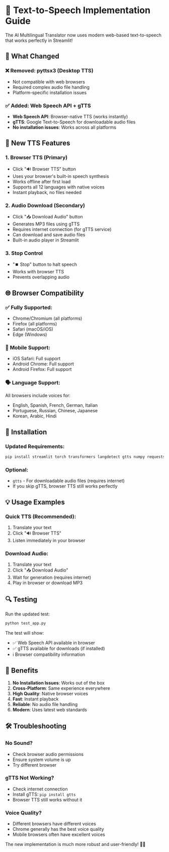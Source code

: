 # 🎵 Text-to-Speech Implementation Guide

The AI Multilingual Translator now uses modern web-based text-to-speech that works perfectly in Streamlit!

## 🔧 **What Changed**

### ❌ **Removed**: pyttsx3 (Desktop TTS)
- Not compatible with web browsers
- Required complex audio file handling
- Platform-specific installation issues

### ✅ **Added**: Web Speech API + gTTS
- **Web Speech API**: Browser-native TTS (works instantly)
- **gTTS**: Google Text-to-Speech for downloadable audio files
- **No installation issues**: Works across all platforms

## 🎯 **New TTS Features**

### 1. **Browser TTS** (Primary)
- Click "🔊 Browser TTS" button
- Uses your browser's built-in speech synthesis
- Works offline after first load
- Supports all 12 languages with native voices
- Instant playback, no files needed

### 2. **Audio Download** (Secondary)
- Click "📥 Download Audio" button
- Generates MP3 files using gTTS
- Requires internet connection (for gTTS service)
- Can download and save audio files
- Built-in audio player in Streamlit

### 3. **Stop Control**
- "⏹️ Stop" button to halt speech
- Works with browser TTS
- Prevents overlapping audio

## 🌐 **Browser Compatibility**

### ✅ **Fully Supported**:
- Chrome/Chromium (all platforms)
- Firefox (all platforms) 
- Safari (macOS/iOS)
- Edge (Windows)

### 📱 **Mobile Support**:
- iOS Safari: Full support
- Android Chrome: Full support
- Android Firefox: Full support

### 🗣️ **Language Support**:
All browsers include voices for:
- English, Spanish, French, German, Italian
- Portuguese, Russian, Chinese, Japanese
- Korean, Arabic, Hindi

## 🚀 **Installation**

### **Updated Requirements**:
```bash
pip install streamlit torch transformers langdetect gtts numpy requests plotly
```

### **Optional**: 
- `gtts` - For downloadable audio files (requires internet)
- If you skip gTTS, browser TTS still works perfectly

## 💡 **Usage Examples**

### **Quick TTS** (Recommended):
1. Translate your text
2. Click "🔊 Browser TTS" 
3. Listen immediately in your browser

### **Download Audio**:
1. Translate your text  
2. Click "📥 Download Audio"
3. Wait for generation (requires internet)
4. Play in browser or download MP3

## 🔍 **Testing**

Run the updated test:
```bash
python test_app.py
```

The test will show:
- ✅ Web Speech API available in browser
- ✅ gTTS available for downloads (if installed)
- ℹ️ Browser compatibility information

## 🎉 **Benefits**

1. **No Installation Issues**: Works out of the box
2. **Cross-Platform**: Same experience everywhere
3. **High Quality**: Native browser voices
4. **Fast**: Instant playback
5. **Reliable**: No audio file handling
6. **Modern**: Uses latest web standards

## 🛠️ **Troubleshooting**

### **No Sound?**
- Check browser audio permissions
- Ensure system volume is up
- Try different browser

### **gTTS Not Working?**
- Check internet connection
- Install gTTS: `pip install gtts`
- Browser TTS still works without it

### **Voice Quality?**
- Different browsers have different voices
- Chrome generally has the best voice quality
- Mobile browsers often have excellent voices

The new implementation is much more robust and user-friendly! 🎵✨